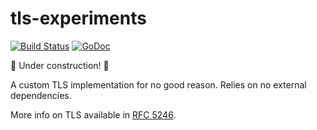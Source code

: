 # tls-experiments

[![Build Status](https://travis-ci.org/liamg/tls.svg "Travis CI status")](https://travis-ci.org/liamg/tls)
[![GoDoc](https://godoc.org/github.com/liamg/tls?status.svg)](https://godoc.org/github.com/liamg/tls)

:construction: Under construction! :construction:

A custom TLS implementation for no good reason. Relies on no external dependencies.

More info on TLS available in [RFC 5246](https://tools.ietf.org/html/rfc5246#appendix-A.1).
